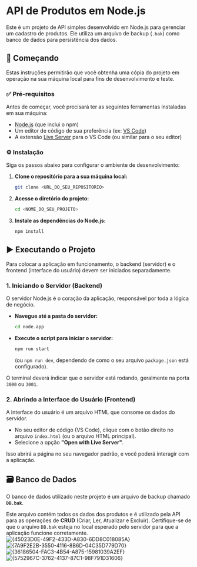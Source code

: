 # API de Produtos em Node.js

Este é um projeto de API simples desenvolvido em Node.js para gerenciar um cadastro de produtos. Ele utiliza um arquivo de backup (`.bak`) como banco de dados para persistência dos dados.

## 🚀 Começando

Estas instruções permitirão que você obtenha uma cópia do projeto em operação na sua máquina local para fins de desenvolvimento e teste.

### ✅ Pré-requisitos

Antes de começar, você precisará ter as seguintes ferramentas instaladas em sua máquina:
* [Node.js](https://nodejs.org/en/) (que inclui o npm)
* Um editor de código de sua preferência (ex: [VS Code](https://code.visualstudio.com/))
* A extensão [Live Server](https://marketplace.visualstudio.com/items?itemName=ritwickdey.LiveServer) para o VS Code (ou similar para o seu editor)

### ⚙️ Instalação

Siga os passos abaixo para configurar o ambiente de desenvolvimento:

1.  **Clone o repositório para a sua máquina local:**
    ```bash
    git clone <URL_DO_SEU_REPOSITORIO>
    ```

2.  **Acesse o diretório do projeto:**
    ```bash
    cd <NOME_DO_SEU_PROJETO>
    ```

3.  **Instale as dependências do Node.js:**
    ```bash
    npm install
    ```

## ▶️ Executando o Projeto

Para colocar a aplicação em funcionamento, o backend (servidor) e o frontend (interface do usuário) devem ser iniciados separadamente.

### 1. Iniciando o Servidor (Backend)

O servidor Node.js é o coração da aplicação, responsável por toda a lógica de negócio.

* **Navegue até a pasta do servidor:**
    ```bash
    cd node.app
    ```
* **Execute o script para iniciar o servidor:**
    ```bash
    npm run start
    ```
    (ou `npm run dev`, dependendo de como o seu arquivo `package.json` está configurado).

O terminal deverá indicar que o servidor está rodando, geralmente na porta `3000` ou `3001`.

### 2. Abrindo a Interface do Usuário (Frontend)

A interface do usuário é um arquivo HTML que consome os dados do servidor.

* No seu editor de código (VS Code), clique com o botão direito no arquivo `index.html` (ou o arquivo HTML principal).
* Selecione a opção **"Open with Live Server"**.

Isso abrirá a página no seu navegador padrão, e você poderá interagir com a aplicação.

## 🗃️ Banco de Dados

O banco de dados utilizado neste projeto é um arquivo de backup chamado **`DB.bak`**.

Este arquivo contém todos os dados dos produtos e é utilizado pela API para as operações de **CRUD** (Criar, Ler, Atualizar e Excluir). Certifique-se de que o arquivo `DB.bak` esteja no local esperado pelo servidor para que a aplicação funcione corretamente.
![{45023D0E-49F2-433D-A830-6DD8C018085A}](https://github.com/user-attachments/assets/d9c7047c-2bfd-401c-ab2f-ce1386bdf13c)
![{7A9F2E2B-3550-4116-8B6D-04C35D779D70}](https://github.com/user-attachments/assets/77c2bb0a-1363-4ec8-95f3-8b313eaa98ac)
![{36186504-FAC3-4B54-A875-15981039A2EF}](https://github.com/user-attachments/assets/89282856-d212-4c21-a45e-46c12e42f9a4)
![{5752967C-3762-4137-87C1-98F791D31606}](https://github.com/user-attachments/assets/5f928513-034e-4ecf-a65a-78eff2b8723f)
